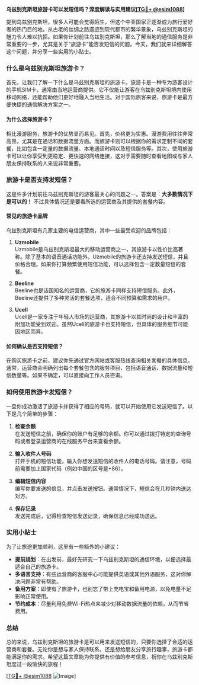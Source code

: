 **乌兹别克斯坦旅游卡可以发短信吗？深度解读与实用建议[[TG💪+ @esim1088](https://t.me/s/esim1088)]**

提到乌兹别克斯坦，很多人可能会觉得陌生，但这个中亚国家正逐渐成为旅行爱好者的热门目的地。从古老的丝绸之路遗迹到现代都市的繁华景象，乌兹别克斯坦的魅力令人难以抗拒。如果你计划前往乌兹别克斯坦，那么了解当地的通信服务是非常重要的一步，尤其是关于“旅游卡”能否发短信的问题。今天，我们就来详细解答这个问题，并分享一些实用的小贴士。

### 什么是乌兹别克斯坦旅游卡？

首先，让我们了解一下什么是乌兹别克斯坦的旅游卡。旅游卡是一种专为游客设计的手机SIM卡，通常由当地运营商提供。它不仅能让游客在乌兹别克斯坦境内使用移动网络，还能帮助他们更好地融入当地生活。对于国际旅客来说，旅游卡是最方便快捷的通信解决方案之一。

#### 为什么选择旅游卡？

相比漫游服务，旅游卡的优势显而易见。首先，价格更为实惠。漫游费用往往非常高昂，尤其是在通话和数据流量方面。而旅游卡则可以根据你的需求定制不同的套餐，比如包含一定量的数据流量、本地通话时间以及短信服务等。其次，使用旅游卡可以让你享受到更稳定、更快速的网络连接，这对于需要随时查看地图或与家人朋友保持联系的人来说非常重要。

### 旅游卡是否支持发短信？

这是许多计划前往乌兹别克斯坦的游客最关心的问题之一。答案是：**大多数情况下是可以的！** 不过具体情况还是要看所选的运营商及其提供的套餐内容。

#### 常见的旅游卡品牌

乌兹别克斯坦有几家主要的电信运营商，其中一些最受欢迎的品牌包括：

1. **Uzmobile**  
   Uzmobile是乌兹别克斯坦最大的移动运营商之一，其旅游卡以性价比高著称。除了基本的语音通话功能外，Uzmobile的旅游卡还支持发送短信，并且价格合理。如果你打算频繁使用短信功能，可以选择包含一定数量短信的套餐。

2. **Beeline**  
   Beeline也是该国知名的运营商，它的旅游卡同样支持短信服务。此外，Beeline还提供了多种灵活的套餐选项，适合不同预算和需求的用户。

3. **Ucell**  
   Ucell是一家专注于年轻人市场的运营商，其旅游卡以其时尚的设计和丰富的附加功能受到欢迎。虽然Ucell的旅游卡也支持短信，但具体的服务细节可能因地区而异。

#### 如何确认是否支持短信？

在购买旅游卡之前，建议你先通过官方网站或客服热线查询相关套餐的具体信息。通常，运营商会明确列出每个套餐包含的服务项目，包括语音通话、数据流量和短信数量等。如果不确定，可以直接向工作人员咨询。

### 如何使用旅游卡发短信？

一旦你成功激活了旅游卡并获得了相应的号码，就可以开始使用它发送短信了。以下是几个简单的步骤：

1. **检查余额**  
   在发送短信之前，确保你的账户有足够的余额。你可以通过拨打特定的查询号码或者登录运营商的在线服务平台来查看余额。

2. **输入收件人号码**  
   打开手机的短信功能，输入你想发送短信的收件人的电话号码。请注意，号码前需要加上国家代码（例如中国的区号是+86）。

3. **编辑短信内容**  
   编写你要发送的信息，并点击发送按钮。通常情况下，短信会在几秒钟内送达对方。

4. **保存记录**  
   发送完成后，记得检查短信发送记录，确保信息已经成功送达。

### 实用小贴士

为了让旅途更加顺利，这里有一些额外的小建议：

- **提前规划**：在出发前，最好先研究一下乌兹别克斯坦的通信环境，以便选择最适合自己的旅游卡。
- **多语言支持**：有些运营商的客服中心可能提供英语或其他外语服务，这对你解决问题非常有帮助。
- **备用方案**：即使有了旅游卡，也别忘了带上充电宝和备用电源，以免电量不足影响正常使用。
- **节约成本**：尽量利用免费Wi-Fi热点来减少对移动数据流量的依赖，从而节省费用。

### 总结

总的来说，乌兹别克斯坦的旅游卡是可以用来发送短信的，只要你选择了合适的运营商和套餐。无论你是想与家人保持联系，还是想给朋友分享旅行趣事，旅游卡都能满足你的需求。希望这篇文章能为你提供有价值的参考信息，祝你在乌兹别克斯坦度过一段愉快的旅程！

[[TG💪+ @esim1088](https://t.me/s/esim1088) ![Image](https://i.postimg.cc/4NQfJmqS/Snipaste-2025-05-13-00-14-12.png)]
